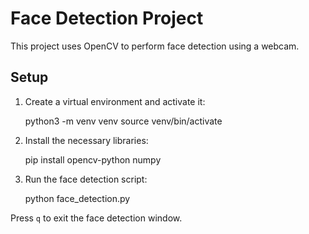 # Face Detection Project

This project uses OpenCV to perform face detection using a webcam.

## Setup

1. Create a virtual environment and activate it:

    python3 -m venv venv
    source venv/bin/activate

2. Install the necessary libraries:

    pip install opencv-python numpy

3. Run the face detection script:

    python face_detection.py

Press `q` to exit the face detection window.
